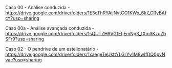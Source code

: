Caso 00 - Análise conduzida - https://drive.google.com/drive/folders/1E3eThRYAijNvtCO1KWx_6k7_CRyBAfcY?usp=sharing

Caso 00a - Análise avançada conduzida - https://drive.google.com/drive/folders/1sQUTZH9VGfEtjEmNg3_tXm3KzuZbSFr9?usp=sharing

Caso 02 - O pendrive de um estelionatário - https://drive.google.com/drive/folders/1xaegeTeUkttYLGrYv1M8wIfDQ0pvNvac?usp=sharing

